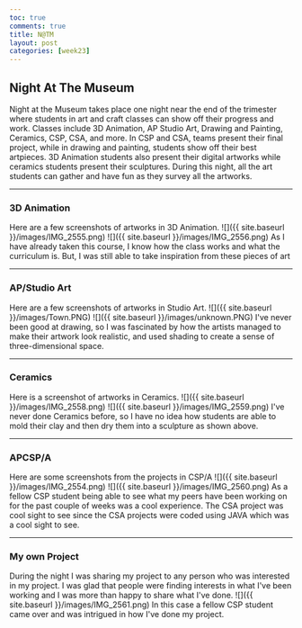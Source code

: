 ```yaml
---
toc: true
comments: true
title: N@TM
layout: post
categories: [week23]
---
```


## Night At The Museum
Night at the Museum takes place one night near the end of the trimester where students in art and craft classes can show off their progress and work. Classes include 3D Animation, AP Studio Art, Drawing and Painting, Ceramics, CSP, CSA, and more. In CSP and CSA, teams present their final project, while in drawing and painting, students show off their best artpieces. 3D Animation students also present their digital artworks while ceramics students present their sculptures. During this night, all the art students can gather and have fun as they survey all the artworks.

---

### 3D Animation
Here are a few screenshots of artworks in 3D Animation.
![]({{ site.baseurl }}/images/IMG_2555.png)
![]({{ site.baseurl }}/images/IMG_2556.png)
As I have already taken this course, I know how the class works and what the curriculum is. But, I was still able to take inspiration from these pieces of art

---

### AP/Studio Art
Here are a few screenshots of artworks in Studio Art.
![]({{ site.baseurl }}/images/Town.PNG)
![]({{ site.baseurl }}/images/unknown.PNG)
I've never been good at drawing, so I was fascinated by how the artists managed to make their artwork look realistic, and used shading to create a sense of three-dimensional space.

---

### Ceramics
Here is a screenshot of artworks in Ceramics.
![]({{ site.baseurl }}/images/IMG_2558.png)
![]({{ site.baseurl }}/images/IMG_2559.png)
I've never done Ceramics before, so I have no idea how students are able to mold their clay and then dry them into a sculpture as shown above.

---

### APCSP/A
Here are some screenshots from the projects in CSP/A
![]({{ site.baseurl }}/images/IMG_2554.png)
![]({{ site.baseurl }}/images/IMG_2560.png)
As a fellow CSP student being able to see what my peers have been working on for the past couple of weeks was a cool experience. The CSA project was cool sight to see since the CSA projects were coded using JAVA which was a cool sight to see.

---

### My own Project
During the night I was sharing my project to any person who was interested in my project. I was glad that people were finding interests in what I've been working and I was more than happy to share what I've done.
![]({{ site.baseurl }}/images/IMG_2561.png)
In this case a fellow CSP student came over and was intrigued in how I've done my project. 